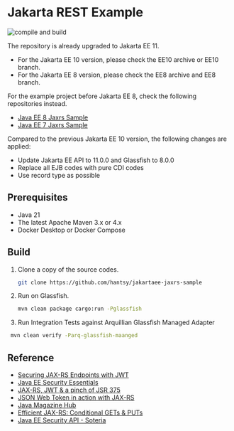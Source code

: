 #  Jakarta REST Example

![compile and build](https://github.com/hantsy/jakartaee-jaxrs-sample/workflows/build/badge.svg)

The repository is already upgraded to Jakarta EE 11.

* For the Jakarta EE 10 version, please check the EE10 archive or EE10 branch.
* For the Jakarta EE 8 version, please check the EE8 archive and EE8 branch.

For the example project before Jakarta EE 8, check the following repositories instead.

* [Java EE 8 Jaxrs Sample](https://github.com/hantsy/javaee8-jaxrs-sample)
* [Java EE 7 Jaxrs Sample](https://github.com/hantsy/ee7-jaxrs-sample)

Compared to the previous Jakarta EE 10 version, the following changes are applied:

* Update Jakarta EE API to 11.0.0 and Glassfish to 8.0.0
* Replace all EJB codes with pure CDI codes
* Use record type as possible

## Prerequisites

* Java 21
* The latest Apache Maven 3.x or 4.x
* Docker Desktop or Docker Compose

## Build

1. Clone a copy of the source codes.

   ```bash
   git clone https://github.com/hantsy/jakartaee-jaxrs-sample
   ```

2. Run on Glassfish.

   ```bash
   mvn clean package cargo:run -Pglassfish
   ```
   
3. Run Integration Tests against Arquillian Glassfish Managed Adapter

  ```bash 
   mvn clean verify -Parq-glassfish-maanged
   ```
   
## Reference

* [Securing JAX-RS Endpoints with JWT](https://antoniogoncalves.org/2016/10/03/securing-jax-rs-endpoints-with-jwt/)
* [Java EE Security Essentials](https://dzone.com/refcardz/getting-started-java-ee?chapter=1)
* [JAX-RS, JWT & a pinch of JSR 375](https://abhirockzz.wordpress.com/2016/03/21/jax-rs-jwt-a-pinch-of-jsr-375/)
* [JSON Web Token in action with JAX-RS](https://abhirockzz.wordpress.com/2016/03/18/json-web-token-in-action-with-jax-rs/)
* [Java Magazine Hub](https://java-magazine-hub.zeef.com/)
* [Efficient JAX-RS: Conditional GETs & PUTs](https://abhirockzz.wordpress.com/2016/03/27/efficient-jax-rs-conditional-gets-puts/)
* [Java EE Security API - Soteria](https://www.n-k.de/2018/07/java-ee-security-api-jsr-375-soteria.html)

  
